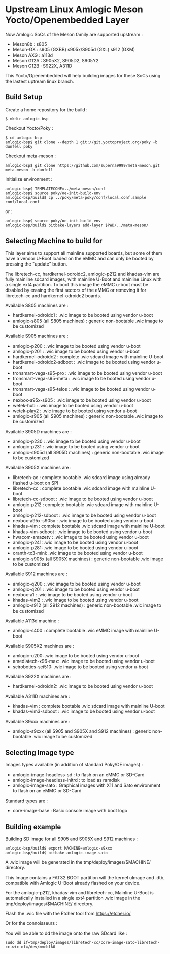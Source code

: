 # Upstream Linux Amlogic Meson Yocto/Openembedded Layer

Now Amlogic SoCs of the Meson family are supported upstream :
 - Meson8b : s805
 - Meson-GX : s905 (GXBB) s905x/S905d (GXL) s912 (GXM)
 - Meson AXG : a113d
 - Meson G12A : S905X2, S905D2, S905Y2
 - Meson G12B : S922X, A311D

This Yocto/Openembedded will help building images for these SoCs using the lastest uptream linux branch.

## Build Setup

Create a home repository for the build :
```
$ mkdir amlogic-bsp
```

Checkout Yocto/Poky :
```
$ cd amlogic-bsp
amlogic-bsp$ git clone --depth 1 git://git.yoctoproject.org/poky -b dunfell poky
```

Checkout meta-meson :
```
amlogic-bsp$ git clone https://github.com/superna9999/meta-meson.git meta-meson -b dunfell
```

Initialize environment :
```
amlogic-bsp$ TEMPLATECONF=../meta-meson/conf
amlogic-bsp$ source poky/oe-init-build-env
amlogic-bsp/build$ cp ../poky/meta-poky/conf/local.conf.sample conf/local.conf
```

or :

```
amlogic-bsp$ source poky/oe-init-build-env
amlogic-bsp/build$ bitbake-layers add-layer $PWD/../meta-meson/
```

## Selecting Machine to build for

This layer aims to support all mainline supported boards, but some
of them have a vendor U-Boot loaded on the eMMC and can only be booted
by pressing the "update" button.

The libretech-cc, hardkernel-odroidc2, amlogic-p212 and khadas-vim are fully mainline sdcard
images, with mainline U-Boot and mainline Linux with a single ext4
partition. To boot this image the eMMC u-boot must be disabled by erasing
the first sectors of the eMMC or removing it for libretech-cc and hardkernel-odroidc2 boards.

Available S805 machines are :
 - hardkernel-odroidc1 : .wic image to be booted using vendor u-boot
 - amlogic-s805 (all S805 machines) : generic non-bootable .wic image to be customized

Available S905 machines are :
 - amlogic-p200 : .wic image to be booted using vendor u-boot
 - amlogic-p201 : .wic image to be booted using vendor u-boot
 - hardkernel-odroidc2 : complete .wic sdcard image with mainline U-boot
 - hardkernel-odroidc2-sdboot : .wic image to be booted using vendor u-boot
 - tronsmart-vega-s95-pro : .wic image to be booted using vendor u-boot
 - tronsmart-vega-s95-meta : .wic image to be booted using vendor u-boot
 - tronsmart-vega-s95-telos : .wic image to be booted using vendor u-boot
 - nexbox-a95x-s905 : .wic image to be booted using vendor u-boot
 - wetek-hub : .wic image to be booted using vendor u-boot
 - wetek-play2 : .wic image to be booted using vendor u-boot
 - amlogic-s905 (all S905 machines) : generic non-bootable .wic image to be customized

Available S905D machines are :
 - amlogic-p230 : .wic image to be booted using vendor u-boot
 - amlogic-p231 : .wic image to be booted using vendor u-boot
 - amlogic-s905d (all S905D machines) : generic non-bootable .wic image to be customized

Available S905X machines are :
 - libretech-ac : complete bootable .wic sdcard image using already flashed u-boot on SPI
 - libretech-cc : complete bootable .wic sdcard image with mainline U-boot
 - libretech-cc-sdboot : .wic image to be booted using vendor u-boot
 - amlogic-p212 : complete bootable .wic sdcard image with mainline U-boot
 - amlogic-p212-sdboot : .wic image to be booted using vendor u-boot
 - nexbox-a95x-s905x : .wic image to be booted using vendor u-boot
 - khadas-vim : complete bootable .wic sdcard image with mainline U-boot
 - khadas-vim-sdboot : .wic image to be booted using vendor u-boot
 - hwacom-amazetv : .wic image to be booted using vendor u-boot
 - amlogic-p241: .wic image to be booted using vendor u-boot
 - amlogic-p281: .wic image to be booted using vendor u-boot
 - oranth-tx3-mini: .wic image to be booted using vendor u-boot
 - amlogic-s905x (all S905X machines) : generic non-bootable .wic image to be customized

Available S912 machines are :
 - amlogic-q200 : .wic image to be booted using vendor u-boot
 - amlogic-q201 : .wic image to be booted using vendor u-boot
 - nexbox-a1 : .wic image to be booted using vendor u-boot
 - khadas-vim2 : .wic image to be booted using vendor u-boot
 - amlogic-s912 (all S912 machines) : generic non-bootable .wic image to be customized

Available A113d machine :
 - amlogic-s400 : complete bootable .wic eMMC image with mainline U-boot

Available S905X2 machines are :
 - amlogic-u200: .wic image to be booted using vendor u-boot
 - amediatech-x96-max: .wic image to be booted using vendor u-boot
 - seirobotics-sei510: .wic image to be booted using vendor u-boot

Available S922X machines are :
 - hardkernel-odroidn2: .wic image to be booted using vendor u-boot

Available A311D machines are :
 - khadas-vim : complete bootable .wic sdcard image with mainline U-boot
 - khadas-vim3-sdboot : .wic image to be booted using vendor u-boot

Available S9xxx machines are :
 - amlogic-s9xxx (all S905 and S905X and S912 machines) : generic non-bootable .wic image to be customized

## Selecting Image type

Images types available (in addition of standard Poky/OE images) :
 - amlogic-image-headless-sd : to flash on an eMMC or SD-Card
 - amlogic-image-headless-initrd : to load as ramdisk
 - amlogic-image-sato : Graphical images with X11 and Sato environment to flash on an eMMC or SD-Card

Standard types are :
- core-image-base : Basic console image with boot logo

## Building example

Building SD image for all S905 and S905X and S912 machines :
```
amlogic-bsp/build$ export MACHINE=amlogic-s9xxx
amlogic-bsp/build$ bitbake amlogic-image-sato
```

A .wic image will be generated in the tmp/deploy/images/$MACHINE/ directory.

This Image contains a FAT32 BOOT partition will the kernel uImage and .dtb, compatible with Amlogic U-Boot already flashed on your device.

For the amlogic-p212, khadas-vim and libretech-cc, Mainline U-Boot is automatically installed in a single ext4 partition .wic image in the tmp/deploy/images/$MACHINE/ directory.

Flash the .wic file with the Etcher tool from https://etcher.io/

Or for the connoisseurs :

You will be able to dd the image onto the raw SDcard like :

```
sudo dd if=tmp/deploy/images/libretech-cc/core-image-sato-libretech-cc.wic of=/dev/mmcblk0
```
